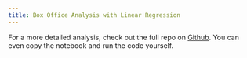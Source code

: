 ```yaml
---
title: Box Office Analysis with Linear Regression
---
```


For a more detailed analysis, check out the full repo on [Github](https://github.com/luke-lite/Box-Office-Analysis/). You can even copy the notebook and run the code yourself.
